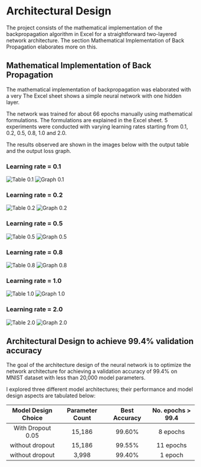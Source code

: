 # Architectural Design

The project consists of the mathematical implementation of the backpropagation
algorithm in Excel for a straightforward two-layered network architecture. The
section Mathematical Implementation of Back Propagation elaborates more on
this.

## Mathematical Implementation of Back Propagation

The mathematical implementation of backpropagation was elaborated with a very
The Excel sheet shows a simple neural network with one hidden layer.

The network was trained for about 66 epochs manually using mathematical
formulations. The formulations are explained in the Excel sheet. 5 experiments
were conducted with varying learning rates starting from 0.1, 0.2, 0.5, 0.8,
1.0 and 2.0.

The results observed are shown in the images below with the output table and
the output loss graph.

### Learning rate = 0.1

![Table 0.1](images/L0.1_T.png)
![Graph 0.1](images/L0.1_G.png)

### Learning rate = 0.2

![Table 0.2](images/L0.2_T.png)
![Graph 0.2](images/L0.2_G.png)

### Learning rate = 0.5

![Table 0.5](images/L0.5_T.png)
![Graph 0.5](images/L0.5_G.png)

### Learning rate = 0.8

![Table 0.8](images/L0.8_T.png)
![Graph 0.8](images/L0.8_G.png)

### Learning rate = 1.0

![Table 1.0](images/L1_T.png)
![Graph 1.0](images/L1_G.png)

### Learning rate = 2.0

![Table 2.0](images/L2_T.png)
![Graph 2.0](images/L2_G.png)

## Architectural Design to achieve 99.4% validation accuracy

The goal of the architecture design of the neural network is to optimize the
network architecture for achieving a validation accuracy of 99.4% on MNIST
dataset with less than 20,000 model parameters.

I explored three different model architectures; their performance and model
design aspects are tabulated below:

| Model Design Choice | Parameter Count | Best Accuracy | No. epochs > 99.4 |
| :-----------------: | :-------------: | :-----------: | :---------------: |
| With Dropout 0.05   | 15,186          | 99.60%        | 8 epochs          |
| without dropout     | 15,186          | 99.55%        | 11 epochs         |
| without dropout     | 3,998           | 99.40%        | 1 epoch           |
